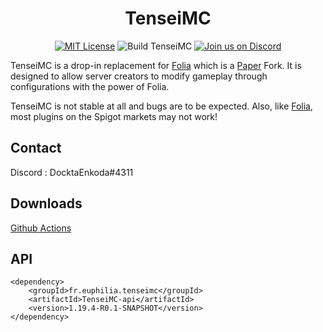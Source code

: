 <div align="center">

# TenseiMC
[![MIT License](https://img.shields.io/github/license/DoctaEnkoda/TenseiMC?&logo=github)](LICENSE)
![Build TenseiMC](https://github.com/DoctaEnkoda/TenseiMC/actions/workflows/build.yml/badge.svg)
[![Join us on Discord](https://discord.com/api/guilds/1114496106651471894/widget.png?style=shield)](https://discord.gg/Zq9GF7qmDW)
</div>


TenseiMC is a drop-in replacement for [Folia](https://github.com/PaperMC/Folia) which is a [Paper](https://github.com/PaperMC/Paper) Fork. It is designed to allow server creators to modify gameplay through configurations with the power of Folia.

TenseiMC is not stable at all and bugs are to be expected. Also, like [Folia](https://github.com/PaperMC/Folia), most plugins on the Spigot markets may not work!

## Contact

Discord : DocktaEnkoda#4311

## Downloads

[Github Actions](https://github.com/DoctaEnkoda/TenseiMC/actions)

## API

```maven
<dependency>
    <groupId>fr.euphilia.tenseimc</groupId>
    <artifactId>TenseiMC-api</artifactId>
    <version>1.19.4-R0.1-SNAPSHOT</version>
</dependency>
```